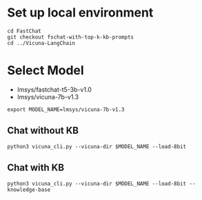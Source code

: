 # Set up local environment

```
cd FastChat
git checkout fschat-with-top-k-kb-prompts
cd ../Vicuna-LangChain
```

# Select Model
- lmsys/fastchat-t5-3b-v1.0
- lmsys/vicuna-7b-v1.3

```
export MODEL_NAME=lmsys/vicuna-7b-v1.3
```

## Chat without KB

```
python3 vicuna_cli.py --vicuna-dir $MODEL_NAME --load-8bit
```

## Chat with KB

```
python3 vicuna_cli.py --vicuna-dir $MODEL_NAME --load-8bit --knowledge-base
```






